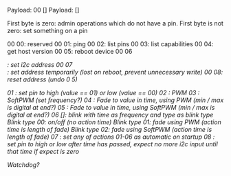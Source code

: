 
Payload: 00 <operation> [<data>] 
Payload: <operation> <pin> [<data>]

First byte is zero: admin operations which do not have a pin. 
First byte is not zero: set something on a pin 

00 00: reserved
00 01: ping
00 02: list pins
00 03: list capabilities 
00 04: get host version
00 05: reboot device
00 06 <address>: set i2c address 
00 07 <address>: set address temporarily (lost on reboot, prevent unnecessary write) 
00 08: reset address (undo 0 5)

01 <pin> <value>: set pin to high (value == 01) or low (value == 00)
02 <pin> <value>: PWM
03 <pin> <value>: SoftPWM (set frequency?) 
04 <pin> <value> <time>: Fade to value in time, using PWM (min / max is digital at end?) 
05 <pin> <value> <time>: Fade to value in time, using SoftPWM (min / max is digital at end?)
06 <pin> <type> <on-time> <off-time> [<action-time>]: blink with time as frequency and type as blink type
    Blink type 00: on/off (no action time) 
    Blink type 01: fade using PWM (action time is length of fade) 
    Blink type 02: fade using SoftPWM (action time is length of fade)
07 <pin> <action> <data>: set any of actions 01-06 as automatic on startup 
08 <pin> <value> <time> <expect>: set pin to high or low after time has passed, expect no more i2c input until that time if expect is zero 

Watchdog? 